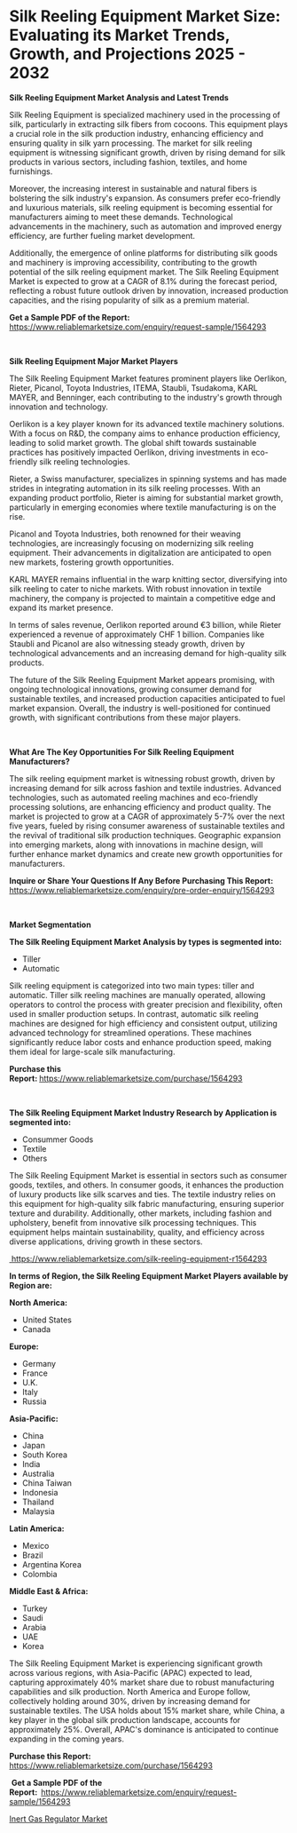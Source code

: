 <p><h1>Silk Reeling Equipment Market Size: Evaluating its Market Trends, Growth, and Projections 2025 - 2032</h1></p><p><strong>Silk Reeling Equipment Market Analysis and Latest Trends</strong></p>
<p><p>Silk Reeling Equipment is specialized machinery used in the processing of silk, particularly in extracting silk fibers from cocoons. This equipment plays a crucial role in the silk production industry, enhancing efficiency and ensuring quality in silk yarn processing. The market for silk reeling equipment is witnessing significant growth, driven by rising demand for silk products in various sectors, including fashion, textiles, and home furnishings.</p><p>Moreover, the increasing interest in sustainable and natural fibers is bolstering the silk industry's expansion. As consumers prefer eco-friendly and luxurious materials, silk reeling equipment is becoming essential for manufacturers aiming to meet these demands. Technological advancements in the machinery, such as automation and improved energy efficiency, are further fueling market development. </p><p>Additionally, the emergence of online platforms for distributing silk goods and machinery is improving accessibility, contributing to the growth potential of the silk reeling equipment market. The Silk Reeling Equipment Market is expected to grow at a CAGR of 8.1% during the forecast period, reflecting a robust future outlook driven by innovation, increased production capacities, and the rising popularity of silk as a premium material.</p></p>
<p><strong>Get a Sample PDF of the Report:&nbsp;</strong> <a href="https://www.reliablemarketsize.com/enquiry/request-sample/1564293?utm_campaign=2477&utm_medium=2&utm_source=Github&utm_content=ia&utm_term=16022025&utm_id=silk-reeling-equipment">https://www.reliablemarketsize.com/enquiry/request-sample/1564293</a></p>
<p>&nbsp;</p>
<p><strong>Silk Reeling Equipment Major Market Players</strong></p>
<p><p>The Silk Reeling Equipment Market features prominent players like Oerlikon, Rieter, Picanol, Toyota Industries, ITEMA, Staubli, Tsudakoma, KARL MAYER, and Benninger, each contributing to the industry's growth through innovation and technology.</p><p>Oerlikon is a key player known for its advanced textile machinery solutions. With a focus on R&D, the company aims to enhance production efficiency, leading to solid market growth. The global shift towards sustainable practices has positively impacted Oerlikon, driving investments in eco-friendly silk reeling technologies.</p><p>Rieter, a Swiss manufacturer, specializes in spinning systems and has made strides in integrating automation in its silk reeling processes. With an expanding product portfolio, Rieter is aiming for substantial market growth, particularly in emerging economies where textile manufacturing is on the rise.</p><p>Picanol and Toyota Industries, both renowned for their weaving technologies, are increasingly focusing on modernizing silk reeling equipment. Their advancements in digitalization are anticipated to open new markets, fostering growth opportunities.</p><p>KARL MAYER remains influential in the warp knitting sector, diversifying into silk reeling to cater to niche markets. With robust innovation in textile machinery, the company is projected to maintain a competitive edge and expand its market presence.</p><p>In terms of sales revenue, Oerlikon reported around €3 billion, while Rieter experienced a revenue of approximately CHF 1 billion. Companies like Staubli and Picanol are also witnessing steady growth, driven by technological advancements and an increasing demand for high-quality silk products.</p><p>The future of the Silk Reeling Equipment Market appears promising, with ongoing technological innovations, growing consumer demand for sustainable textiles, and increased production capacities anticipated to fuel market expansion. Overall, the industry is well-positioned for continued growth, with significant contributions from these major players.</p></p>
<p>&nbsp;</p>
<p><strong>What Are The Key Opportunities For Silk Reeling Equipment Manufacturers?</strong></p>
<p><p>The silk reeling equipment market is witnessing robust growth, driven by increasing demand for silk across fashion and textile industries. Advanced technologies, such as automated reeling machines and eco-friendly processing solutions, are enhancing efficiency and product quality. The market is projected to grow at a CAGR of approximately 5-7% over the next five years, fueled by rising consumer awareness of sustainable textiles and the revival of traditional silk production techniques. Geographic expansion into emerging markets, along with innovations in machine design, will further enhance market dynamics and create new growth opportunities for manufacturers.</p></p>
<p><strong>Inquire or Share Your Questions If Any Before Purchasing This Report:</strong> <a href="https://www.reliablemarketsize.com/enquiry/pre-order-enquiry/1564293?utm_campaign=2477&utm_medium=2&utm_source=Github&utm_content=ia&utm_term=16022025&utm_id=silk-reeling-equipment">https://www.reliablemarketsize.com/enquiry/pre-order-enquiry/1564293</a></p>
<p>&nbsp;</p>
<p><strong>Market Segmentation</strong></p>
<p><strong>The Silk Reeling Equipment Market Analysis by types is segmented into:</strong></p>
<p><ul><li>Tiller</li><li>Automatic</li></ul></p>
<p><p>Silk reeling equipment is categorized into two main types: tiller and automatic. Tiller silk reeling machines are manually operated, allowing operators to control the process with greater precision and flexibility, often used in smaller production setups. In contrast, automatic silk reeling machines are designed for high efficiency and consistent output, utilizing advanced technology for streamlined operations. These machines significantly reduce labor costs and enhance production speed, making them ideal for large-scale silk manufacturing.</p></p>
<p><strong>Purchase this Report:&nbsp;</strong><a href="https://www.reliablemarketsize.com/purchase/1564293?utm_campaign=2477&utm_medium=2&utm_source=Github&utm_content=ia&utm_term=16022025&utm_id=silk-reeling-equipment">https://www.reliablemarketsize.com/purchase/1564293</a></p>
<p>&nbsp;</p>
<p><strong>The Silk Reeling Equipment Market Industry Research by Application is segmented into:</strong></p>
<p><ul><li>Consummer Goods</li><li>Textile</li><li>Others</li></ul></p>
<p><p>The Silk Reeling Equipment Market is essential in sectors such as consumer goods, textiles, and others. In consumer goods, it enhances the production of luxury products like silk scarves and ties. The textile industry relies on this equipment for high-quality silk fabric manufacturing, ensuring superior texture and durability. Additionally, other markets, including fashion and upholstery, benefit from innovative silk processing techniques. This equipment helps maintain sustainability, quality, and efficiency across diverse applications, driving growth in these sectors.</p></p>
<p><a href="https://www.reliablemarketsize.com/silk-reeling-equipment-r1564293?utm_campaign=2477&utm_medium=2&utm_source=Github&utm_content=ia&utm_term=16022025&utm_id=silk-reeling-equipment">&nbsp;https://www.reliablemarketsize.com/silk-reeling-equipment-r1564293</a></p>
<p><strong>In terms of Region, the Silk Reeling Equipment Market Players available by Region are:</strong></p>
<p>
    <p> <strong> North America: </strong>
        <ul>
            <li>United States</li>
            <li>Canada</li>
        </ul>
        </p> 
    <p> <strong> Europe: </strong>
        <ul>
            <li>Germany</li>
            <li>France</li>
            <li>U.K.</li>
            <li>Italy</li>
            <li>Russia</li>
        </ul>
        </p> 
    <p> <strong> Asia-Pacific: </strong>
        <ul>
            <li>China</li>
            <li>Japan</li>
            <li>South Korea</li>
            <li>India</li>
            <li>Australia</li>
            <li>China Taiwan</li>
            <li>Indonesia</li>
            <li>Thailand</li>
            <li>Malaysia</li>
        </ul>
        </p> 
    <p> <strong> Latin America: </strong>
        <ul>
            <li>Mexico</li>
            <li>Brazil</li>
            <li>Argentina Korea</li>
            <li>Colombia</li>
        </ul>
        </p> 
    <p> <strong> Middle East & Africa: </strong>
        <ul>
            <li>Turkey</li>
            <li>Saudi</li>
            <li>Arabia</li>
            <li>UAE</li>
            <li>Korea</li>
        </ul>
    </p>
    </p>
<p><p>The Silk Reeling Equipment Market is experiencing significant growth across various regions, with Asia-Pacific (APAC) expected to lead, capturing approximately 40% market share due to robust manufacturing capabilities and silk production. North America and Europe follow, collectively holding around 30%, driven by increasing demand for sustainable textiles. The USA holds about 15% market share, while China, a key player in the global silk production landscape, accounts for approximately 25%. Overall, APAC's dominance is anticipated to continue expanding in the coming years.</p></p>
<p><strong>Purchase this Report: </strong><a href="https://www.reliablemarketsize.com/purchase/1564293?utm_campaign=2477&utm_medium=2&utm_source=Github&utm_content=ia&utm_term=16022025&utm_id=silk-reeling-equipment">https://www.reliablemarketsize.com/purchase/1564293</a></p>
<p>&nbsp;<strong>Get a Sample PDF of the Report:&nbsp;&nbsp;</strong><a href="https://www.reliablemarketsize.com/enquiry/request-sample/1564293?utm_campaign=2477&utm_medium=2&utm_source=Github&utm_content=ia&utm_term=16022025&utm_id=silk-reeling-equipment">https://www.reliablemarketsize.com/enquiry/request-sample/1564293</a></p>
<p><strong></strong></p>
<p><p><a href="https://github.com/kimberjam0i/Market-Research-Report-List-1/blob/main/inert-gas-regulator-market.md?utm_campaign=2477&utm_medium=2&utm_source=Github&utm_content=ia&utm_term=16022025&utm_id=silk-reeling-equipment">Inert Gas Regulator Market</a></p></p>